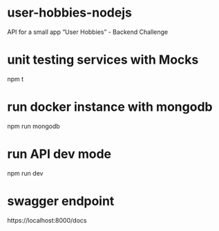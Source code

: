# user-hobbies-nodejs
API for a small app “User Hobbies” - Backend Challenge

# unit testing services with Mocks
npm t

# run docker instance with mongodb
npm run mongodb

# run API dev mode
npm run dev

# swagger endpoint
https://localhost:8000/docs
